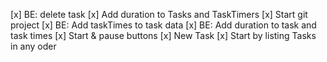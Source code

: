 [x] BE: delete task
[x] Add duration to Tasks and TaskTimers
[x] Start git project
[x] BE: Add taskTimes to task data
[x] BE: Add duration to task and task times
[x] Start & pause buttons
[x] New Task
[x] Start by listing Tasks in any oder
